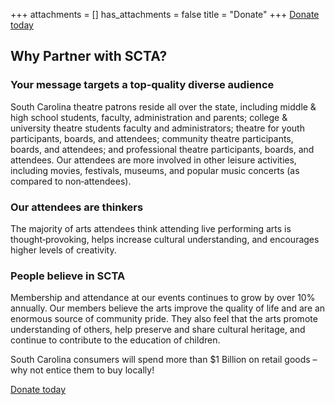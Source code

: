 +++
attachments = []
has_attachments = false
title = "Donate"
+++
[Donate today](https://www.paypal.com/cgi-bin/webscr?cmd=_s-xclick&hosted_button_id=YN3VTL4UQ6W9A)

## Why Partner with SCTA?

### Your message targets a top‐quality diverse audience

South Carolina theatre patrons reside all over the state, including middle & high school students, faculty, administration and parents; college & university theatre students faculty and administrators; theatre for youth participants, boards, and attendees; community theatre participants, boards, and attendees; and professional theatre participants, boards, and attendees. Our attendees are more involved in other leisure activities, including movies, festivals, museums, and popular music concerts (as compared to non‐attendees).

### Our attendees are thinkers

The majority of arts attendees think attending live performing arts is thought‐provoking, helps increase cultural understanding, and encourages higher levels of creativity.

### People believe in SCTA

Membership and attendance at our events continues to grow by over 10% annually. Our members believe the arts improve the quality of life and are an enormous source of community pride. They also feel that the arts promote understanding of others, help preserve and share cultural heritage, and continue to contribute to the education of children.

South Carolina consumers will spend more than $1 Billion on retail goods – why not entice them to buy locally!

[Donate today](https://www.paypal.com/cgi-bin/webscr?cmd=_s-xclick&hosted_button_id=YN3VTL4UQ6W9A)
